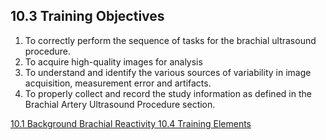 ## 10.3 Training Objectives

1. To correctly perform the sequence of tasks for the brachial ultrasound procedure.
2. To acquire high-quality images for analysis
3. To understand and identify the various sources of variability in image acquisition, measurement error and artifacts.
4. To properly collect and record the study information as defined in the Brachial Artery Ultrasound Procedure section.


<div class="center">
<div class="btn-group">
  <a href=":pages_path:/manuals/brachial-reactivity/10-02-technical-requirements.md" class="btn btn-default">
    <span class="glyphicon glyphicon-chevron-left"></span>
    10.1 Background
  </a>

  <a href=":pages_path:/manuals/brachial-reactivity" class="btn btn-default">
    <span class="glyphicon glyphicon-chevron-up"></span>
    Brachial Reactivity
  </a>

  <a href=":pages_path:/manuals/brachial-reactivity/10-04-training-elements.md" class="btn btn-success">
    10.4 Training Elements
    <span class="glyphicon glyphicon-chevron-right"></span>
  </a>
</div>
</div>

